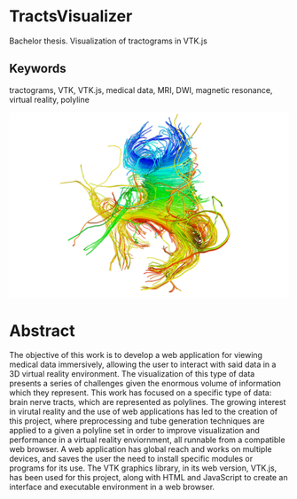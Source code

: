 # TractsVisualizer
Bachelor thesis. Visualization of tractograms in VTK.js

## Keywords
tractograms, VTK, VTK.js, medical data, MRI, DWI, magnetic resonance, virtual reality, polyline

![Cover](https://raw.githubusercontent.com/FedericoGarciaGarcia/TractsVisualizer/master/Files/images/corpuscallosum.png)

# Abstract
The objective of this work is to develop a web application for viewing medical data immersively, allowing the user to interact with said data in a 3D virtual reality environment. The visualization of this type of data presents a series of challenges given the enormous volume of information which they represent. This work has focused on a specific type of data: brain nerve tracts, which are represented as polylines. The growing interest in virutal reality and the use of web applications has led to the creation of this project, where preprocessing and tube generation techniques are applied to a given a polyline set in order to improve visualization and performance in a virtual reality enviornment, all runnable from a compatible web browser. A web application has global reach and works on multiple devices, and saves the user the need to install specific modules or programs for its use. The VTK graphics library, in its web version, VTK.js, has been used for this project, along with HTML and JavaScript to create an interface and executable environment in a web browser.